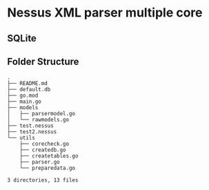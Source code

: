 # Nessus XML parser multiple core

## SQLite



## Folder Structure

```
.
├── README.md
├── default.db
├── go.mod
├── main.go
├── models
│   ├── parsermodel.go
│   └── rawmodels.go
├── test.nessus
├── test2.nessus
└── utils
    ├── corecheck.go
    ├── createdb.go
    ├── createtables.go
    ├── parser.go
    └── preparedata.go

3 directories, 13 files

```

